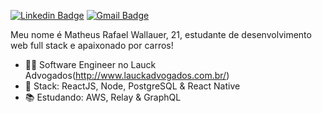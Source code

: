 [![Linkedin Badge](https://img.shields.io/badge/-LinkedIn-blue?style=for-the-badge&logo=Linkedin&logoColor=white&link=https://www.linkedin.com/in/lucas-bittencourt/)](https://www.linkedin.com/in/lucas-bittencourt/)
[![Gmail Badge](https://img.shields.io/badge/-Gmail-c14438?style=for-the-badge&logo=Gmail&logoColor=white&link=mailto:lucasgdbittencourt@gmail.com)](mailto:lucasgdbittencourt@gmail.com)

Meu nome é Matheus Rafael Wallauer, 21, estudante de desenvolvimento web full stack e apaixonado por carros!

- :office_worker: Software Engineer no Lauck Advogados(http://www.lauckadvogados.com.br/)
- :blue_heart: Stack: ReactJS, Node, PostgreSQL & React Native
- :books: Estudando: AWS, Relay & GraphQL 
